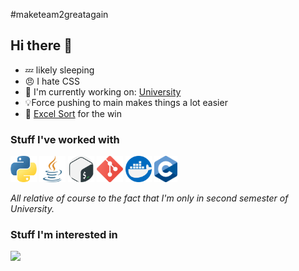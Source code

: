 #maketeam2greatagain
## Hi there 👋
- 💤 likely sleeping
- 😠 I hate CSS
- 🔭 I'm currently working on: [University](https://github.com/heofthetea/dhbw-semester-1)
- 💡Force pushing to main makes things a lot easier
- 🥇 [Excel Sort](https://github.com/heofthetea/excel-sort) for the win

### Stuff I've worked with

<span>
    <img src="img/python.png" height="42px">
    <img src="img/java.png" height="42px">
    <img src="img/gnu-bash.png"height="42px">
    <img src="img/git.png" height="42px">
    <img src="img/docker.png" height="42px">
    <img src="img/C_Logo.png" height="42px">
</span>
<br>

_All relative of course to the fact that I'm only in second semester of University._


### Stuff I'm interested in
<span>
    <img src="img/linux-logo2.png" height="42px">
</span>

<!--
**heofthetea/heofthetea** is a ✨ _special_ ✨ repository because its `README.md` (this file) appears on your GitHub profile.



Here are some ideas to get you started:

- 🔭 I’m currently working on ...
- 🌱 I’m currently learning ...
- 👯 I’m looking to collaborate on ...
- 🤔 I’m looking for help with ...
- 💬 Ask me about ...
- 📫 How to reach me: ...
- 😄 Pronouns: ...
- ⚡ Fun fact: ...
-->

